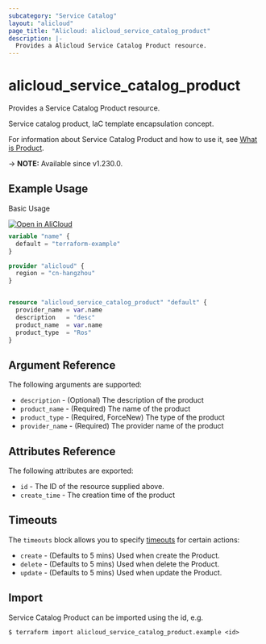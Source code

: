 ```yaml
---
subcategory: "Service Catalog"
layout: "alicloud"
page_title: "Alicloud: alicloud_service_catalog_product"
description: |-
  Provides a Alicloud Service Catalog Product resource.
---
```


# alicloud_service_catalog_product

Provides a Service Catalog Product resource.

Service catalog product, IaC template encapsulation concept.

For information about Service Catalog Product and how to use it, see [What is Product](https://www.alibabacloud.com/help/en/service-catalog/developer-reference/api-servicecatalog-2021-09-01-createproduct).

-> **NOTE:** Available since v1.230.0.

## Example Usage

Basic Usage

<div style="display: block;margin-bottom: 40px;"><div class="oics-button" style="float: right;position: absolute;margin-bottom: 10px;">
  <a href="https://api.aliyun.com/terraform?resource=alicloud_service_catalog_product&exampleId=972690f2-3292-1fb8-14fc-83c356de4eb5cd75e70b&activeTab=example&spm=docs.r.service_catalog_product.0.972690f232&intl_lang=EN_US" target="_blank">
    <img alt="Open in AliCloud" src="https://img.alicdn.com/imgextra/i1/O1CN01hjjqXv1uYUlY56FyX_!!6000000006049-55-tps-254-36.svg" style="max-height: 44px; max-width: 100%;">
  </a>
</div></div>

```terraform
variable "name" {
  default = "terraform-example"
}

provider "alicloud" {
  region = "cn-hangzhou"
}


resource "alicloud_service_catalog_product" "default" {
  provider_name = var.name
  description   = "desc"
  product_name  = var.name
  product_type  = "Ros"
}
```

## Argument Reference

The following arguments are supported:
* `description` - (Optional) The description of the product
* `product_name` - (Required) The name of the product
* `product_type` - (Required, ForceNew) The type of the product
* `provider_name` - (Required) The provider name of the product

## Attributes Reference

The following attributes are exported:
* `id` - The ID of the resource supplied above.
* `create_time` - The creation time of the product

## Timeouts

The `timeouts` block allows you to specify [timeouts](https://www.terraform.io/docs/configuration-0-11/resources.html#timeouts) for certain actions:
* `create` - (Defaults to 5 mins) Used when create the Product.
* `delete` - (Defaults to 5 mins) Used when delete the Product.
* `update` - (Defaults to 5 mins) Used when update the Product.

## Import

Service Catalog Product can be imported using the id, e.g.

```shell
$ terraform import alicloud_service_catalog_product.example <id>
```